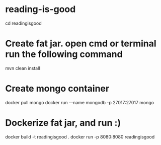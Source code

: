 # reading-is-good


cd readingisgood

# Create fat jar. open cmd or terminal run the following command

mvn clean install

# Create mongo container

docker pull mongo
docker run --name mongodb -p 27017:27017 mongo

# Dockerize fat jar, and run :)

docker build -t readingisgood .
docker run -p 8080:8080 readingisgood
